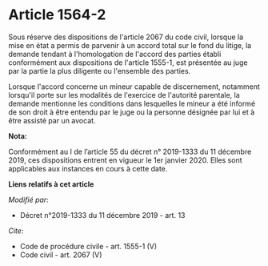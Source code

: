 # Article 1564-2

Sous réserve des dispositions de l'article 2067 du code civil, lorsque la mise en état a permis de parvenir à un accord total
sur le fond du litige, la demande tendant à l'homologation de l'accord des parties établi conformément aux dispositions de
l'article 1555-1, est présentée au juge par la partie la plus diligente ou l'ensemble des parties. 

Lorsque l'accord concerne un mineur capable de discernement, notamment lorsqu'il porte sur les modalités de l'exercice de
l'autorité parentale, la demande mentionne les conditions dans lesquelles le mineur a été informé de son droit à être entendu
par le juge ou la personne désignée par lui et à être assisté par un avocat.

**Nota:**

Conformément au I de l’article 55 du décret n° 2019-1333 du 11 décembre 2019, ces dispositions entrent en vigueur le 1er
janvier 2020. Elles sont applicables aux instances en cours à cette date.

**Liens relatifs à cet article**

_Modifié par_:

  - Décret n°2019-1333 du 11 décembre 2019 - art. 13

_Cite_:

  - Code de procédure civile - art. 1555-1 (V)
  - Code civil - art. 2067 (V)

